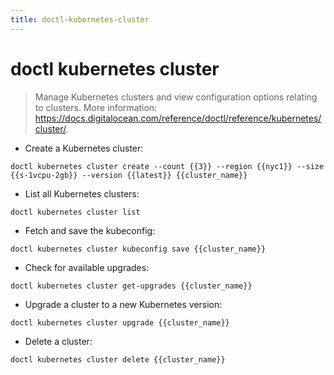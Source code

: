 ```yaml
---
title: doctl-kubernetes-cluster
---
```

# doctl kubernetes cluster

> Manage Kubernetes clusters and view configuration options relating to clusters.
> More information: <https://docs.digitalocean.com/reference/doctl/reference/kubernetes/cluster/>.

- Create a Kubernetes cluster:

`doctl kubernetes cluster create --count {{3}} --region {{nyc1}} --size {{s-1vcpu-2gb}} --version {{latest}} {{cluster_name}}`

- List all Kubernetes clusters:

`doctl kubernetes cluster list`

- Fetch and save the kubeconfig:

`doctl kubernetes cluster kubeconfig save {{cluster_name}}`

- Check for available upgrades:

`doctl kubernetes cluster get-upgrades {{cluster_name}}`

- Upgrade a cluster to a new Kubernetes version:

`doctl kubernetes cluster upgrade {{cluster_name}}`

- Delete a cluster:

`doctl kubernetes cluster delete {{cluster_name}}`
